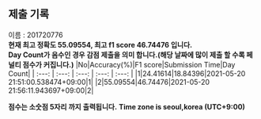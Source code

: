 


  
## 제출 기록  
이름 : 201720776  
**현재 최고 정확도 55.09554, 최고 f1 score 46.74476 입니다.**  
**Day Count가 음수인 경우 감점 제출을 의미 합니다.(해당 날짜에 많이 제출 할 수록 페널티 점수가 커집니다.)**
|No|Accuracy(%)|F1 score|Submission Time|Day Count|
| :---: | :---: | :---: | :---: | :---: |
|1|24.41614|18.84396|2021-05-20 21:51:00.538474+09:00|1|
|2|55.09554|46.74476|2021-05-20 21:56:11.943697+09:00|2|


**점수는 소숫점 5자리 까지 출력됩니다.**
**Time zone is seoul,korea (UTC+9:00)**
